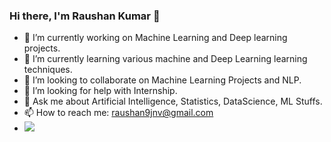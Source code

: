 ### Hi there, I'm Raushan Kumar 👋

 
- 🔭 I’m currently working on Machine Learning and Deep learning projects.
- 🌱 I’m currently learning various machine and Deep Learning learning techniques.
- 👯 I’m looking to collaborate on Machine Learning Projects and NLP. 
- 🤔 I’m looking for help with Internship.
- 💬 Ask me about Artificial Intelligence, Statistics, DataScience, ML Stuffs.
- 📫 How to reach me: raushan9jnv@gmail.com
- <img src= "https://github-readme-stats.vercel.app/api?username=raushan9jnv&&show_icons=true&title_color=ffffff&icon_color=bb2acf&text_color=daf7dc&bg_color=15151">
